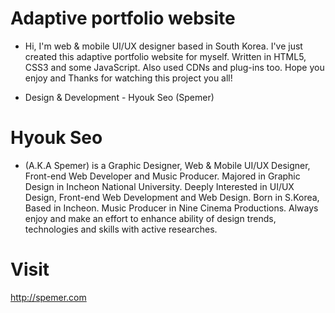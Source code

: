 # Adaptive portfolio website

- Hi, I'm web & mobile UI/UX designer based in South Korea. I've just created this adaptive portfolio website for myself. Written in HTML5, CSS3 and some JavaScript. Also used CDNs and plug-ins too. Hope you enjoy and Thanks for watching this project you all!

- Design & Development - Hyouk Seo (Spemer)



# Hyouk Seo

- (A.K.A Spemer) is a Graphic Designer, Web & Mobile UI/UX Designer, Front-end Web Developer and Music Producer. Majored in Graphic Design in Incheon National University. Deeply Interested in UI/UX Design, Front-end Web Development and Web Design. Born in S.Korea, Based in Incheon. Music Producer in Nine Cinema Productions. Always enjoy and make an effort to enhance ability of design trends, technologies and skills with active researches.



# Visit
http://spemer.com


